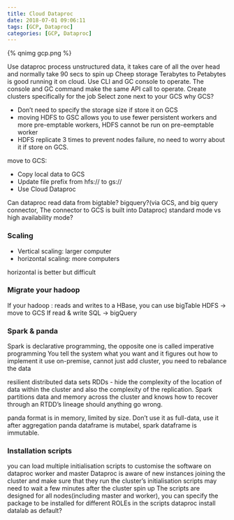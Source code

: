 ```yaml
---
title: Cloud Dataproc
date: 2018-07-01 09:06:11
tags: [GCP, Dataproc]
categories: [GCP, Dataproc]
---
```


{% qnimg gcp.png %}

Use dataproc process unstructured data, it takes care of all the over head and normally take 90 secs to spin up
Cheep storage Terabytes to Petabytes is good running it on cloud.
Use CLI and GC console to operate. The console and GC command make the same API call to operate.
Create clusters specifically for the job
Select zone next to your GCS
  why GCS?
* Don’t need to specify the storage size if store it on GCS
* moving HDFS to GSC allows you to use fewer persistent workers and more pre-emptable workers, HDFS cannot be run on pre-eemptable worker
* HDFS replicate 3 times to prevent nodes failure, no need to worry about it if store on GCS.

move to GCS:
* Copy local data to GCS
* Update file prefix from hfs:// to gs://
* Use Cloud Dataproc

Can dataproc read data from bigtable? bigquery?(via GCS, and big query connector, The connector to GCS is built into Dataproc)
standard mode vs high availability mode?

### Scaling
* Vertical scaling: larger computer
* horizontal scaling: more computers

horizontal is better but difficult

### Migrate your hadoop
If your hadoop :
reads and writes to a HBase, you can use bigTable
HDFS -> move to GCS
If read & write SQL -> bigQuery


### Spark & panda
Spark is declarative programming, the opposite one is called imperative programming
You tell the system what you want and it figures out how to implement it
use on-premise, cannot just add cluster, you need to rebalance the data

resilient distributed data sets RDDs - hide the complexity of the location of data within the cluster and also the complexity of the replication.
Spark partitions data and memory across the cluster and knows how to recover through an RTDD’s lineage should anything go wrong.

panda format is in memory, limited by size. Don’t use it as full-data, use it after aggregation
panda dataframe is mutabel, spark dataframe is immutable.

### Installation scripts
 
you can load multiple initialisation scripts to customise the software on dataproc worker and master
Dataproc is aware of new instances joining the cluster and make sure that they run the cluster’s initialisation scripts
may need to wait a few minutes after the cluster spin up
The scripts are designed for all nodes(including master and worker), you can specify the package to be installed for different ROLEs in the scripts
dataproc install datalab as default?










